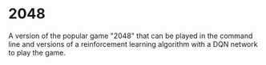 # 2048
A version of the popular game "2048" that can be played in the command line and versions of a reinforcement learning algorithm with a DQN network to play the game.
